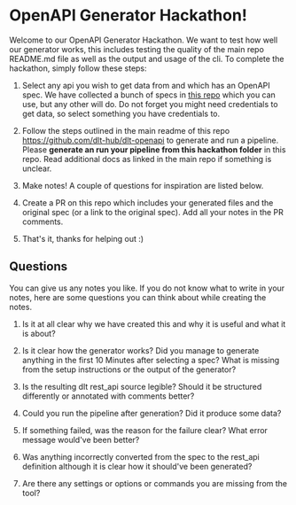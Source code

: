 # OpenAPI Generator Hackathon!

Welcome to our OpenAPI Generator Hackathon. We want to test how well our generator works, this includes testing the quality of the main repo README.md file as well as the output and usage of the cli. To complete the hackathon, simply follow these steps:

1. Select any api you wish to get data from and which has an OpenAPI spec. We have collected a bunch of specs in [this repo](https://github.com/dlt-hub/openapi-specs/tree/main/open_api_specs) which you can use, but any other will do. Do not forget you might need credentials to get data, so select something you have credentials to.

2. Follow the steps outlined in the main readme of this repo https://github.com/dlt-hub/dlt-openapi to generate and run a pipeline. Please **generate an run your pipeline from this hackathon folder** in this repo. Read additional docs as linked in the main repo if something is unclear.

3. Make notes! A couple of questions for inspiration are listed below.

4. Create a PR on this repo which includes your generated files and the original spec (or a link to the original spec). Add all your notes in the PR comments.

5. That's it, thanks for helping out :)

## Questions

You can give us any notes you like. If you do not know what to write in your notes, here are some questions you can think about while creating the notes.

1. Is it at all clear why we have created this and why it is useful and what it is about?

2. Is it clear how the generator works? Did you manage to generate anything in the first 10 Minutes after selecting a spec? What is missing from the setup instructions or the output of the generator?

3. Is the resulting dlt rest_api source legible? Should it be structured differently or annotated with comments better?

4. Could you run the pipeline after generation? Did it produce some data?

5. If something failed, was the reason for the failure clear? What error message would've been better?

6. Was anything incorrectly converted from the spec to the rest_api definition although it is clear how it should've been generated?

7. Are there any settings or options or commands you are missing from the tool?